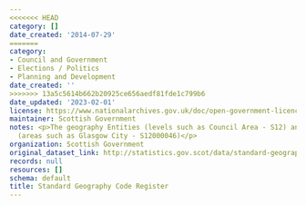 ```yaml
---
<<<<<<< HEAD
category: []
date_created: '2014-07-29'
=======
category:
- Council and Government
- Elections / Politics
- Planning and Development
date_created: ''
>>>>>>> 13a5c5614b662b20925ce656aedf81fde1c799b6
date_updated: '2023-02-01'
license: https://www.nationalarchives.gov.uk/doc/open-government-licence/version/3/
maintainer: Scottish Government
notes: <p>The geography Entities (levels such as Council Area - S12) and Instances
  (areas such as Glasgow City - S12000046)</p>
organization: Scottish Government
original_dataset_link: http://statistics.gov.scot/data/standard-geography-code-register
records: null
resources: []
schema: default
title: Standard Geography Code Register
---
```

